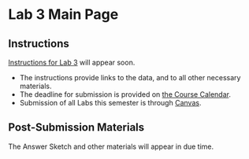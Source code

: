 # Lab 3 Main Page

## Instructions

[Instructions for Lab 3](https://github.com/THOMASELOVE/500-2021/blob/master/labs/lab3/lab3_instructions.md) will appear soon.

- The instructions provide links to the data, and to all other necessary materials.
- The deadline for submission is provided on [the Course Calendar](https://thomaselove.github.io/500/calendar.html).
- Submission of all Labs this semester is through [Canvas](https://canvas.case.edu/).

## Post-Submission Materials

The Answer Sketch and other materials will appear in due time.
